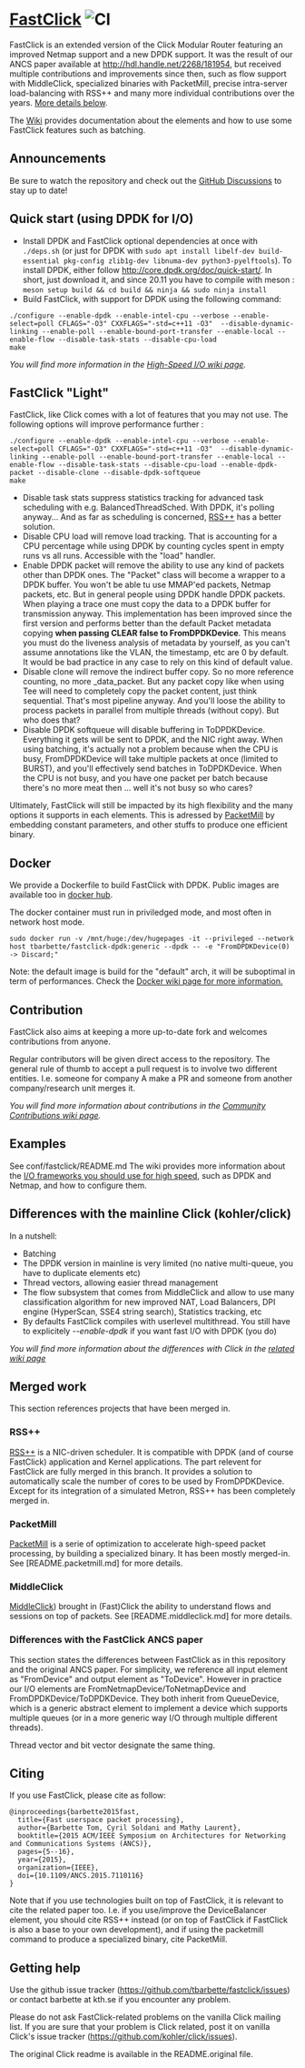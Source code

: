 [FastClick](https://www.fastclick.dev) ![CI](https://github.com/tbarbette/fastclick/workflows/C/C++%20CI/badge.svg)
=========
FastClick is an extended version of the Click Modular Router featuring an
improved Netmap support and a new DPDK support. It was the result of
our ANCS paper available at http://hdl.handle.net/2268/181954, but received
multiple contributions and improvements since then, such as flow support with
MiddleClick, specialized binaries with PacketMill, precise intra-server
load-balancing with RSS++ and many more individual contributions over the years.
[More details below](#merged_work).

The [Wiki](https://github.com/tbarbette/fastclick/wiki) provides documentation about the elements and how to use some FastClick features
such as batching.

Announcements
-------------
Be sure to watch the repository and check out the [GitHub Discussions](https://github.com/tbarbette/fastclick/discussions) to stay up to date!

Quick start (using DPDK for I/O)
--------------------------------

 * Install DPDK and FastClick optional dependencies at once with `./deps.sh`  (or just for DPDK with `sudo apt install libelf-dev build-essential pkg-config zlib1g-dev libnuma-dev python3-pyelftools`). To install DPDK, either follow http://core.dpdk.org/doc/quick-start/. In short, just download it, and since 20.11 you have to compile with meson : `meson setup build && cd build && ninja && sudo ninja install`
 * Build FastClick, with support for DPDK using the following command:

```
./configure --enable-dpdk --enable-intel-cpu --verbose --enable-select=poll CFLAGS="-O3" CXXFLAGS="-std=c++11 -O3"  --disable-dynamic-linking --enable-poll --enable-bound-port-transfer --enable-local --enable-flow --disable-task-stats --disable-cpu-load
make
```

*You will find more information in the [High-Speed I/O wiki page](https://github.com/tbarbette/fastclick/wiki/High-speed-I-O).*

FastClick "Light"
-----------------
FastClick, like Click comes with a lot of features that you may not use. The following options will improve performance further :
```
./configure --enable-dpdk --enable-intel-cpu --verbose --enable-select=poll CFLAGS="-O3" CXXFLAGS="-std=c++11 -O3"  --disable-dynamic-linking --enable-poll --enable-bound-port-transfer --enable-local --enable-flow --disable-task-stats --disable-cpu-load --enable-dpdk-packet --disable-clone --disable-dpdk-softqueue
make
```
 * Disable task stats suppress statistics tracking for advanced task scheduling with e.g. BalancedThreadSched. With DPDK, it's polling anyway... And as far as scheduling is concerned, [RSS++](#rss) has a better solution.
 * Disable CPU load will remove load tracking. That is accounting for a CPU percentage while using DPDK by counting cycles spent in empty runs vs all runs. Accessible with the "load" handler.
 * Enable DPDK packet will remove the ability to use any kind of packets other than DPDK ones. The "Packet" class will become a wrapper to a DPDK buffer. You won't be able tu use MMAP'ed packets, Netmap packets, etc. But in general people using DPDK handle DPDK packets. When playing a trace one must copy the data to a DPDK buffer for transmission anyway. This implementation has been improved since the first version and performs better than the default Packet metadata copying **when passing CLEAR false to FromDPDKDevice**. This means you must do the liveness analysis of metadata by yourself, as you can't assume annotations like the VLAN, the timestamp, etc are 0 by default. It would be bad practice in any case to rely on this kind of default value. 
 * Disable clone will remove the indirect buffer copy. So no more reference counting, no more \_data\_packet. But any packet copy like when using Tee will need to completely copy the packet content, just think sequential. That's most pipeline anyway. And you'll loose the ability to process packets in parallel from multiple threads (without copy). But who does that?
 * Disable DPDK softqueue will disable buffering in ToDPDKDevice. Everything it gets will be sent to DPDK, and the NIC right away. When using batching, it's actually not a problem because when the CPU is busy, FromDPDKDevice will take multiple packets at once (limited to BURST), and you'll effectively send batches in ToDPDKDevice. When the CPU is not busy, and you have one packet per batch because there's no more meat then ... well it's not busy so who cares?
 
Ultimately, FastClick will still be impacted by its high flexibility and the many options it supports in each elements. This is adressed by [PacketMill](#packetmill) by embedding constant parameters, and other stuffs to produce one efficient binary.

Docker
------
We provide a Dockerfile to build FastClick with DPDK. Public images are available too in [docker hub](https://hub.docker.com/r/tbarbette/fastclick-dpdk).

The docker container must run in priviledged mode, and most often in network host mode.

```
sudo docker run -v /mnt/huge:/dev/hugepages -it --privileged --network host tbarbette/fastclick-dpdk:generic --dpdk -- -e "FromDPDKDevice(0) -> Discard;"
```

Note: the default image is build for the "default" arch, it will be suboptimal in term of performances. Check the [Docker wiki page for more information.](https://github.com/tbarbette/fastclick/wiki/Docker)

Contribution
------------
FastClick also aims at keeping a more up-to-date fork and welcomes
contributions from anyone.

Regular contributors will be given direct access to the repository.
The general rule of thumb to accept a pull request is to involve
two different entities. I.e. someone for company A make a PR and
someone from another company/research unit merges it.

*You will find more information about contributions in the [Community Contributions wiki page](https://github.com/tbarbette/fastclick/wiki/Community-Contributions).*

Examples
--------
See conf/fastclick/README.md
The wiki provides more information about the [I/O frameworks you should use for high speed](https://github.com/tbarbette/fastclick/wiki/High-speed-I-O), such as DPDK and Netmap, and how to configure them.

Differences with the mainline Click (kohler/click)
--------------------------------------------------
In a nutshell:
 - Batching
 - The DPDK version in mainline is very limited (no native multi-queue, you have to duplicate elements etc)
 - Thread vectors, allowing easier thread management
 - The flow subsystem that comes from MiddleClick and allow to use many classification algorithm for new improved NAT, Load Balancers, DPI engine (HyperScan, SSE4 string search), Statistics tracking, etc
 - By defaults FastClick compiles with userlevel multithread. You still have to explicitely *--enable-dpdk* if you want fast I/O with DPDK (you do)

*You will find more information about the differences with Click in the [related wiki page](https://github.com/tbarbette/fastclick/wiki/Differences-between-FastClick-and-Click)*

## Merged work
This section references projects that have been merged in.

### RSS++
[RSS++](http://www.diva-portal.org/smash/get/diva2:1371780/FULLTEXT01.pdf) is a NIC-driven scheduler. It is compatible with DPDK (and of course FastClick) application and Kernel applications. The part relevent for FastClick are fully merged in this branch. It provides a solution to automatically scale the number of cores to be used by FromDPDKDevice. Except for its integration of a simulated Metron, RSS++ has been completely merged in.

### PacketMill
[PacketMill](https://packetmill.io) is a serie of optimization to accelerate high-speed packet processing, by building a specialized binary. It has been mostly merged-in. See [README.packetmill.md] for more details.

### MiddleClick
[MiddleClick](https://www.diva-portal.org/smash/record.jsf?pid=diva2%3A1582880&dswid=810)) brought in (Fast)Click the ability to understand flows and sessions on top of packets. See [README.middleclick.md] for more details.

### Differences with the FastClick ANCS paper
This section states the differences between FastClick as in this repository and the original ANCS paper. For simplicity, we reference all input element as "FromDevice" and output
element as "ToDevice". However in practice our I/O elements are 
FromNetmapDevice/ToNetmapDevice and FromDPDKDevice/ToDPDKDevice. They both
inherit from QueueDevice, which is a generic abstract element to implement a
device which supports multiple queues (or in a more generic way I/O through
multiple different threads).

Thread vector and bit vector designate the same thing.

Citing
------
If you use FastClick, please cite as follow:
```
@inproceedings{barbette2015fast,
  title={Fast userspace packet processing},
  author={Barbette Tom, Cyril Soldani and Mathy Laurent},
  booktitle={2015 ACM/IEEE Symposium on Architectures for Networking and Communications Systems (ANCS)},
  pages={5--16},
  year={2015},
  organization={IEEE},
  doi={10.1109/ANCS.2015.7110116}
}
```

Note that if you use technologies built on top of FastClick, it is relevant to cite the related paper too. I.e. if you use/improve the DeviceBalancer element, you should cite RSS++ instead (or on top of FastClick if FastClick is also a base to your own development), and if using the packetmill command to produce a specialized binary, cite PacketMill.

Getting help
------------
Use the github issue tracker (https://github.com/tbarbette/fastclick/issues) or
contact barbette at kth.se if you encounter any problem.

Please do not ask FastClick-related problems on the vanilla Click mailing list.
If you are sure that your problem is Click related, post it on vanilla Click's
issue tracker (https://github.com/kohler/click/issues).

The original Click readme is available in the README.original file.
